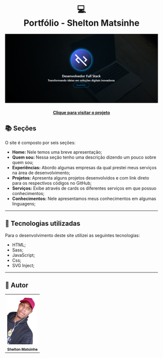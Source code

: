 <h1 align="center">
  💻<br>Portfólio - Shelton Matsinhe
</h1>

![Resultado final do projeto](assets/image/preview.png)

<h4 align="center"><a href="https://www.iuricode.com/">Clique para visitar o projeto</a></h4>

## 📚 Seções

O site é composto por seis seções:

- **Home:** Nele temos uma breve apresentação;
- **Quem sou:** Nessa seção tenho uma descrição dizendo um pouco sobre quem sou;
- **Experiências:** Abordo algumas empresas da qual prestei meus serviços na área de desenvolvimento;
- **Projetos:** Apresenta alguns projetos desenvolvidos e com link direto para os respectivos códigos no GitHub;
- **Serviços:** Exibe através de cards os diferentes serviços em que possuo conhecimentos;
- **Conhecimentos:** Nele apresentamos meus conhecimentos em algumas linguagens;

---

## 💼 Tecnologias utilizadas

Para o desenvolvimento deste site utilizei as seguintes tecnologias:

- HTML;
- Sass;
- JavaScript;
- Css;
- SVG Inject;

---

<h2>🦄 Autor</h2>

<table>
  <tr>
    <td align="center">
      <a href="https://github.com/shelton111">
        <img src="assets/image/eu.png" width="100px;" alt="Foto do Iuri Silva no GitHub"/><br>
        <sub>
          <b>Shelton Matsinhe</b>
        </sub>
      </a>
    </td>
  </tr>
</table>
